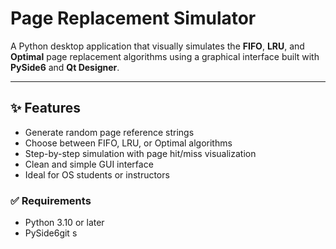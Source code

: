 # Page Replacement Simulator

A Python desktop application that visually simulates the **FIFO**, **LRU**, and **Optimal** page replacement algorithms using a graphical interface built with **PySide6** and **Qt Designer**.

---

## ✨ Features

- Generate random page reference strings
- Choose between FIFO, LRU, or Optimal algorithms
- Step-by-step simulation with page hit/miss visualization
- Clean and simple GUI interface
- Ideal for OS students or instructors

### ✅ Requirements

- Python 3.10 or later
- PySide6git s